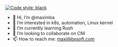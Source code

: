 [![Code style: black](https://img.shields.io/badge/code%20style-black-000000.svg)](https://github.com/psf/black)
- 👋 Hi, I’m @maximba
- 👀 I’m interested in k8s, automation, Linux kernel
- 🌱 I’m currently learning Rush
- 💞️ I’m looking to collaborate on CNI
- 📫 How to reach me: maxi@bxsoft.com

<!---
maximba/maximba is a ✨ special ✨ repository because its `README.md` (this file) appears on your GitHub profile.
You can click the Preview link to take a look at your changes.
--->
